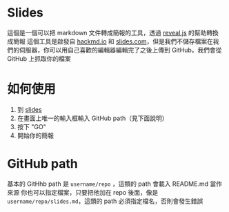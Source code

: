 # Slides
這個是一個可以把 markdown 文件轉成簡報的工具，透過 [reveal.js](https://revealjs.com) 的幫助轉換成簡報
這個工具是啟發自 [hackmd.io](https://hackmd.io) 和 [slides.com](https://slides.com)，但是我們不儲存檔案在我們的伺服器，你可以用自己喜歡的編輯器編輯完了之後上傳到 GitHub，我們會從 GitHub 上抓取你的檔案
# 如何使用
1. 到 [slides](https://slides.simba-fs.dev)
2. 在畫面上唯一的輸入框輸入 GitHub path（見下面說明）
3. 按下 "GO"
4. 開始你的簡報

# GitHub path
基本的 GitHhb path 是 `username/repo` ，這類的 path 會載入 README.md 當作來源
你也可以指定檔案，只要把他加在 repo 後面，像是 `username/repo/slides.md`，這類的 path 必須指定檔名，否則會發生錯誤
